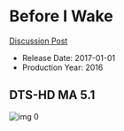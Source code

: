 # Before I Wake

[Discussion Post](https://www.avsforum.com/threads/bass-eq-for-filtered-movies.2995212/post-56893474)

* Release Date: 2017-01-01
* Production Year: 2016

## DTS-HD MA 5.1

![img 0](https://i.imgur.com/ihnfQMQ.jpg)

